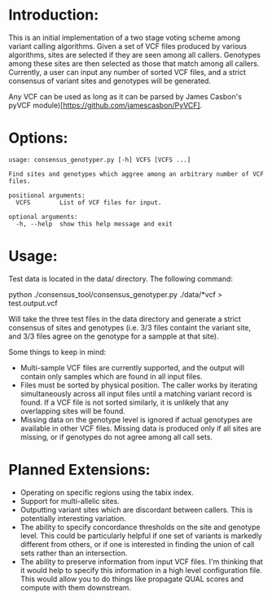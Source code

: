 Introduction:
==============================

This is an initial implementation of a two stage voting scheme among variant calling algorithms. Given a set of VCF files produced by various algorithms, sites are selected if they are seen among all callers. Genotypes among these sites are then selected as those that match among all callers. Currently, a user can input any number of sorted VCF files, and a strict consensus of variant sites and genotypes will be generated.

Any VCF can be used as long as it can be parsed by James Casbon's pyVCF module)[https://github.com/jamescasbon/PyVCF].

Options:
========

    usage: consensus_genotyper.py [-h] VCFS [VCFS ...]

    Find sites and genotypes which aggree among an arbitrary number of VCF files.
    
    positional arguments:
      VCFS        List of VCF files for input.

    optional arguments:
      -h, --help  show this help message and exit



Usage:
========

Test data is located in the data/ directory. The following command:

python ./consensus_tool/consensus_genotyper.py ./data/*vcf > test.output.vcf

Will take the three test files in the data directory and generate a strict consensus of sites and genotypes (i.e. 3/3 files containt the variant site, and 3/3 files agree on the genotype for a sampple at that site).

Some things to keep in mind: 
* Multi-sample VCF files are currently supported, and the output will contain only samples which are found in all input files.
* Files must be sorted by physical position. The caller works by iterating simultaneously across all input files until a matching variant record is found. If a VCF file is not sorted similarly, it is unlikely that any overlapping sites will be found.
* Missing data on the genotype level is ignored if actual genotypes are available in other VCF files. Missing data is produced only if all sites are missing, or if genotypes do not agree among all call sets.


Planned Extensions:
===================
* Operating on specific regions using the tabix index.
* Support for multi-allelic sites.
* Outputting variant sites which are discordant between callers. This is potentially interesting variation.
* The ability to specify concordance thresholds on the site and genotype level. This could be particularly helpful if one set of variants is markedly different from others, or if one is interested in finding the union of call sets rather than an intersection.
* The ability to preserve information from input VCF files. I'm thinking that it would help to specify this information in a high level configuration file. This would allow you to do things like propagate QUAL scores and compute with them downstream.

